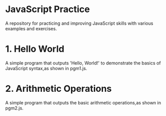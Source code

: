 # JavaScript Practice
A repository for practicing and improving JavaScript skills with various examples and exercises.
# 1. Hello World
A simple program that outputs 'Hello, World!' to demonstrate the basics of JavaScript syntax,as shown in pgm1.js.
# 2. Arithmetic Operations
A simple program that outputs the basic arithmetic operations,as shown in pgm2.js.
